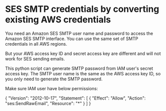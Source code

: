 # SES SMTP credentials by converting existing AWS credentials

You need an Amazon SES SMTP user name and password to access the Amazon SES SMTP interface. You can use the same set of SMTP credentials in all AWS regions.

But your AWS access key ID and secret access key are different and will not work for SES sending emails. 

This python script can generate SMTP password from IAM user's secret access key. The SMTP user name is the same as the AWS access key ID, so you only need to generate the SMTP password.

Make sure IAM user have below permissions:

{
    "Version": "2012-10-17",
    "Statement": [
        {
            "Effect": "Allow",
            "Action": "ses:SendRawEmail",
            "Resource": "*"
        }
    ]
}
